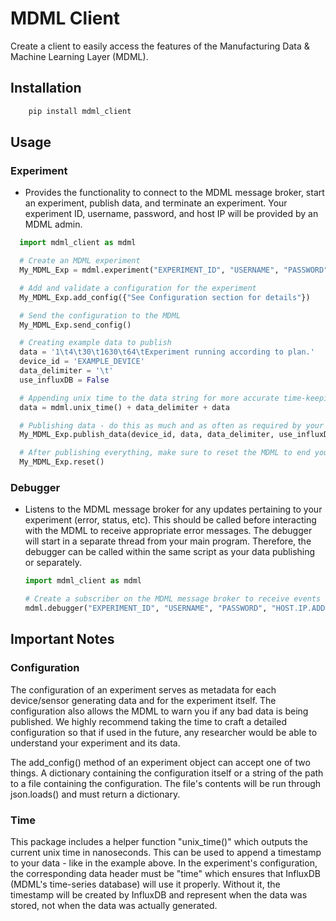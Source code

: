 # MDML Client

Create a client to easily access the features of the Manufacturing Data & Machine Learning Layer (MDML).

## Installation
```bash
    pip install mdml_client
```

## Usage

### Experiment
  * Provides the functionality to connect to the MDML message broker, start an experiment, publish data, and terminate an experiment. Your experiment ID, username, password, and host IP will be provided by an MDML admin.
  ```python
    import mdml_client as mdml

    # Create an MDML experiment
    My_MDML_Exp = mdml.experiment("EXPERIMENT_ID", "USERNAME", "PASSWORD", "HOST.IP.ADDRESS")

    # Add and validate a configuration for the experiment
    My_MDML_Exp.add_config({"See Configuration section for details"})

    # Send the configuration to the MDML
    My_MDML_Exp.send_config()

    # Creating example data to publish
    data = '1\t4\t30\t1630\t64\tExperiment running according to plan.'
    device_id = 'EXAMPLE_DEVICE'
    data_delimiter = '\t'
    use_influxDB = False

    # Appending unix time to the data string for more accurate time-keeping (see Time section)
    data = mdml.unix_time() + data_delimiter + data

    # Publishing data - do this as much and as often as required by your experiment
    My_MDML_Exp.publish_data(device_id, data, data_delimiter, use_influxDB)

    # After publishing everything, make sure to reset the MDML to end your experiment!
    My_MDML_Exp.reset()
  ```
### Debugger
* Listens to the MDML message broker for any updates pertaining to your experiment (error, status, etc). This should be called before interacting with the MDML to receive appropriate error messages. The debugger will start in a separate thread from your main program. Therefore, the debugger can be called within the same script as your data publishing or separately.
    ```python
    import mdml_client as mdml
    
    # Create a subscriber on the MDML message broker to receive events while using MDML  
    mdml.debugger("EXPERIMENT_ID", "USERNAME", "PASSWORD", "HOST.IP.ADDRESS")

    ```

## Important Notes

### Configuration
The configuration of an experiment serves as metadata for each device/sensor generating data and for the experiment itself. The configuration also allows the MDML to warn you if any bad data is being published. We highly recommend taking the time to craft a detailed configuration so that if used in the future, any researcher would be able to understand your experiment and its data.

The add_config() method of an experiment object can accept one of two things. A dictionary containing the configuration itself or a string of the path to a file containing the configuration. The file's contents will be run through json.loads() and must return a dictionary.  

### Time
This package includes a helper function "unix_time()" which outputs the current unix time in nanoseconds. This can be used to append a timestamp to your data - like in the example above. In the experiment's configuration, the corresponding data header must be "time" which ensures that InfluxDB (MDML's time-series database) will use it properly. Without it, the timestamp will be created by InfluxDB and represent when the data was stored, not when the data was actually generated.